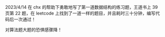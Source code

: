 2023/4/14
在 chx 的帮助下勇敢地写了第一道数据结构的练习题，王道书上 39 页第 22 题，在 leetcode 上找到了一道一样的题目，并且耗时三十分钟，编写代码后一次通过！

对算法题大题的恐惧感骤降！




